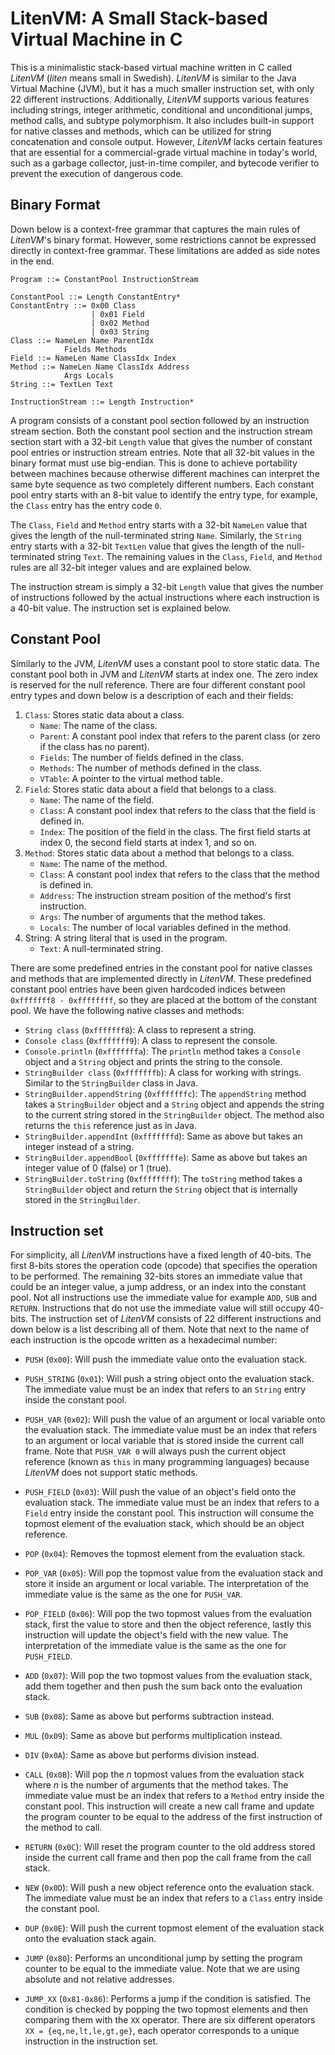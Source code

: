 # LitenVM: A Small Stack-based Virtual Machine in C

This is a minimalistic stack-based virtual machine written in C called *LitenVM* (*liten* means small in Swedish). *LitenVM* is similar to the Java Virtual Machine (JVM), but it has a much smaller instruction set, with only 22 different instructions. Additionally, *LitenVM* supports various features including strings, integer arithmetic, conditional and unconditional jumps, method calls, and subtype polymorphism. It also includes built-in support for native classes and methods, which can be utilized for string concatenation and console output. However, *LitenVM* lacks certain features that are essential for a commercial-grade virtual machine in today's world, such as a garbage collector, just-in-time compiler, and bytecode verifier to prevent the execution of dangerous code.

## Binary Format

Down below is a context-free grammar that captures the main rules of *LitenVM*'s binary format. However, some restrictions cannot be expressed directly in context-free grammar. These limitations are added as side notes in the end.

```
Program ::= ConstantPool InstructionStream

ConstantPool ::= Length ConstantEntry*
ConstantEntry ::= 0x00 Class 
                  | 0x01 Field 
                  | 0x02 Method 
                  | 0x03 String
Class ::= NameLen Name ParentIdx 
            Fields Methods
Field ::= NameLen Name ClassIdx Index
Method ::= NameLen Name ClassIdx Address 
            Args Locals
String ::= TextLen Text

InstructionStream ::= Length Instruction*
```

A program consists of a constant pool section followed by an instruction stream section.
Both the constant pool section and the instruction stream section start with a 32-bit `Length` value that gives the number of constant pool entries or instruction stream entries. Note that all 32-bit values in the binary format must use big-endian. This is done to achieve portability between machines because otherwise different machines can interpret the same byte sequence as two completely different numbers. Each constant pool entry starts with an 8-bit value to identify the entry type, for example, the `Class` entry has the entry code `0`.

The `Class`, `Field` and `Method` entry starts with a 32-bit `NameLen` value that gives the length of the null-terminated string `Name`. Similarly, the `String` entry starts with a 32-bit `TextLen` value that gives the length of the null-terminated string `Text`. The remaining values in the `Class`, `Field`, and `Method` rules are all 32-bit integer values and are explained below. 

The instruction stream is simply a 32-bit `Length` value that gives the number of instructions followed by the actual instructions where each instruction is a 40-bit value. The instruction set is explained below.

## Constant Pool

Similarly to the JVM, *LitenVM* uses a constant pool to store static data. 
The constant pool both in JVM and *LitenVM* starts at index one. 
The zero index is reserved for the null reference. 
There are four different constant pool entry types and down below is a description of each and their fields:

1. `Class`: Stores static data about a class.
     - `Name`: The name of the class.
     - `Parent`: A constant pool index that refers to the parent class (or zero if the class has no parent).
     - `Fields`: The number of fields defined in the class.
     - `Methods`: The number of methods defined in the class.
     - `VTable`: A pointer to the virtual method table.
2. `Field`: Stores static data about a field that belongs to a class. 
     - `Name`: The name of the field.
     - `Class`: A constant pool index that refers to the class that the field is defined in.
     - `Index`: The position of the field in the class. The first field starts at index 0, the second field starts at index 1, and so on. 
3. `Method`: Stores static data about a method that belongs to a class. 
     - `Name`: The name of the method.
     - `Class`: A constant pool index that refers to the class that the method is defined in.
     - `Address`: The instruction stream position of the method's first instruction.
     - `Args`: The number of arguments that the method takes.
     - `Locals`: The number of local variables defined in the method.
4. String: A string literal that is used in the program.
     - `Text`: A null-terminated string. 
     
There are some predefined entries in the constant pool for native classes and methods 
that are implemented directly in *LitenVM*. These predefined constant pool entries have been given hardcoded indices between 
`0xfffffff8 - 0xffffffff`, so they are placed at the bottom of the constant pool. 
We have the following native classes and methods:
- `String class` (`0xfffffff8`): A class to represent a string.
- `Console class` (`0xfffffff9`): A class to represent the console.
- `Console.println` (`0xfffffffa`): The `println` method takes a `Console` object and a `String` object and prints the string to the console. 
- `StringBuilder class` (`0xfffffffb`): A class for working with strings. Similar to the `StringBuilder` class in Java.
- `StringBuilder.appendString` (`0xfffffffc`):  The `appendString` method takes a `StringBuilder` object and a `String` object and appends the string to the current string stored in the `StringBuilder` object. The method also returns the `this` reference just as in Java. 
- `StringBuilder.appendInt` (`0xfffffffd`): Same as above but takes an integer instead of a string.
- `StringBuilder.appendBool` (`0xfffffffe`): Same as above but takes an integer value of 0 (false) or 1 (true). 
- `StringBuilder.toString` (`0xffffffff`): The `toString` method takes a `StringBuilder` object and return the `String` object that is internally stored in the `StringBuilder`.

## Instruction set

For simplicity, all *LitenVM* instructions have a fixed length
of 40-bits. The first 8-bits stores the operation code (opcode) that specifies the operation to be performed.
The remaining 32-bits stores an immediate value that could be an integer value, a jump address, or an index into the constant pool.
Not all instructions use the immediate value for example `ADD`, `SUB`
and `RETURN`. Instructions that do not use the immediate value will still occupy 40-bits.
The instruction set of *LitenVM* consists of 22 different instructions and down below is a list describing all of them. 
Note that next to the name of each instruction is the opcode written as a hexadecimal number:

- `PUSH` (`0x00`): Will push the immediate value onto the evaluation stack.
- `PUSH_STRING` (`0x01`): Will push a string object onto the evaluation stack. The immediate value must be an index that refers to an `String` entry inside the constant pool.
- `PUSH_VAR` (`0x02`): Will push the value of an argument or local variable onto the evaluation stack. The immediate value must be an index that refers to an argument or local variable that is stored inside the  current call frame. Note that `PUSH_VAR 0` will always push the current object reference (known as `this` in many programming languages) because *LitenVM* does not support static methods. 
- `PUSH_FIELD` (`0x03`):  Will push the value of an object's field onto the evaluation stack. The immediate value must be an index that refers to a `Field` entry inside the constant pool. This instruction will consume the topmost element of the evaluation stack, which should be an object reference.
    
- `POP` (`0x04`): Removes the topmost element from the evaluation stack.
- `POP_VAR` (`0x05`): Will pop the topmost value from the evaluation stack and store it inside an argument or local variable. The interpretation of the immediate value is the same as the one for `PUSH_VAR`.
- `POP_FIELD` (`0x06`): Will pop the two topmost values from the evaluation stack, first the value to store and then the object reference, lastly this instruction will update the object's field with the new value. The interpretation of the immediate value is the same as the one for `PUSH_FIELD`.

- `ADD` (`0x07`): Will pop the two topmost values from the evaluation stack, add them together and then push the sum back onto the evaluation stack. 
- `SUB` (`0x08`): Same as above but performs subtraction instead.
- `MUL` (`0x09`): Same as above but performs multiplication instead.
- `DIV` (`0x0A`): Same as above but performs division instead.

- `CALL` (`0x0B`): Will pop the $n$ topmost values from the evaluation stack where $n$ is the number of arguments that the method takes. The immediate value must be an index that refers to a `Method` entry inside the constant pool. This instruction will create a new call frame and update the program counter to be equal to the address of the first instruction of the method to call. 

- `RETURN` (`0x0C`): Will reset the program counter to the old address stored inside the current call frame and then pop the call frame from the call stack. 


- `NEW` (`0x0D`): Will push a new object reference onto the evaluation stack.  The immediate value must be an index that refers to a `Class` entry inside the constant pool.

- `DUP` (`0x0E`): Will push the current topmost element of the evaluation stack onto the evaluation stack again.

- `JUMP` (`0x80`): Performs an unconditional jump by setting the program counter to be equal to the immediate value. Note that we are using absolute and not relative addresses. 
- `JUMP_XX` (`0x81-0x86`): Performs a jump if the condition is satisfied. The condition is checked by popping the two topmost elements and then comparing them with the `XX` operator. There are six different operators `XX = {eq,ne,lt,le,gt,ge}`, each operator corresponds to a unique instruction in the instruction set.
